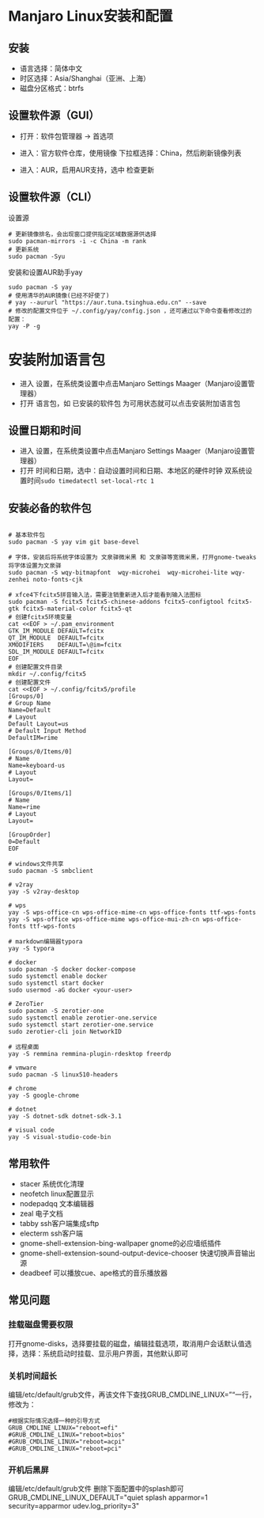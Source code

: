 # Manjaro Linux安装和配置

## 安装

* 语言选择：简体中文
* 时区选择：Asia/Shanghai（亚洲、上海）
* 磁盘分区格式：btrfs

## 设置软件源（GUI）

* 打开：软件包管理器 -> 首选项
* 进入：官方软件仓库，使用镜像 下拉框选择：China，然后刷新镜像列表

* 进入：AUR，启用AUR支持，选中 检查更新

## 设置软件源（CLI）

设置源

```shell
# 更新镜像排名，会出现窗口提供指定区域数据源供选择
sudo pacman-mirrors -i -c China -m rank
# 更新系统
sudo pacman -Syu
```

安装和设置AUR助手yay

```shell
sudo pacman -S yay
# 使用清华的AUR镜像(已经不好使了)
# yay --aururl "https://aur.tuna.tsinghua.edu.cn" --save
# 修改的配置文件位于 ~/.config/yay/config.json ，还可通过以下命令查看修改过的配置：
yay -P -g
```

# 安装附加语言包

* 进入 设置，在系统类设置中点击Manjaro Settings Maager（Manjaro设置管理器）
* 打开 语言包，如 已安装的软件包 为可用状态就可以点击安装附加语言包

## 设置日期和时间

* 进入 设置，在系统类设置中点击Manjaro Settings Maager（Manjaro设置管理器）
* 打开 时间和日期，选中：自动设置时间和日期、本地区的硬件时钟
双系统设置时间`sudo timedatectl set-local-rtc 1`

## 安装必备的软件包

```shell

# 基本软件包
sudo pacman -S yay vim git base-devel

# 字体，安装后将系统字体设置为 文泉驿微米黑 和 文泉驿等宽微米黑，打开gnome-tweaks将字体设置为文泉驿
sudo pacman -S wqy-bitmapfont  wqy-microhei  wqy-microhei-lite wqy-zenhei noto-fonts-cjk

# xfce4下fcitx5拼音输入法，需要注销重新进入后才能看到输入法图标
sudo pacman -S fcitx5 fcitx5-chinese-addons fcitx5-configtool fcitx5-gtk fcitx5-material-color fcitx5-qt
# 创建fcitx5环境变量
cat <<EOF > ~/.pam_environment
GTK_IM_MODULE DEFAULT=fcitx
QT_IM_MODULE  DEFAULT=fcitx
XMODIFIERS    DEFAULT=\@im=fcitx
SDL_IM_MODULE DEFAULT=fcitx
EOF
# 创建配置文件目录
mkdir ~/.config/fcitx5
# 创建配置文件
cat <<EOF > ~/.config/fcitx5/profile
[Groups/0]
# Group Name
Name=Default
# Layout
Default Layout=us
# Default Input Method
DefaultIM=rime

[Groups/0/Items/0]
# Name
Name=keyboard-us
# Layout
Layout=

[Groups/0/Items/1]
# Name
Name=rime
# Layout
Layout=

[GroupOrder]
0=Default
EOF

# windows文件共享
sudo pacman -S smbclient

# v2ray
yay -S v2ray-desktop

# wps
yay -S wps-office-cn wps-office-mime-cn wps-office-fonts ttf-wps-fonts
yay -S wps-office wps-office-mime wps-office-mui-zh-cn wps-office-fonts ttf-wps-fonts

# markdown编辑器typora
yay -S typora

# docker
sudo pacman -S docker docker-compose
sudo systemctl enable docker
sudo systemctl start docker
sudo usermod -aG docker <your-user>

# ZeroTier
sudo pacman -S zerotier-one
sudo systemctl enable zerotier-one.service
sudo systemctl start zerotier-one.service
sudo zerotier-cli join NetworkID

# 远程桌面
yay -S remmina remmina-plugin-rdesktop freerdp

# vmware
sudo pacman -S linux510-headers

# chrome
yay -S google-chrome

# dotnet
yay -S dotnet-sdk dotnet-sdk-3.1

# visual code
yay -S visual-studio-code-bin

```

## 常用软件

* stacer 系统优化清理
* neofetch linux配置显示
* nodepadqq 文本编辑器
* zeal 电子文档
* tabby ssh客户端集成sftp
* electerm ssh客户端
* gnome-shell-extension-bing-wallpaper gnome的必应墙纸插件
* gnome-shell-extension-sound-output-device-chooser 快速切换声音输出源
* deadbeef 可以播放cue、ape格式的音乐播放器

## 常见问题

### 挂载磁盘需要权限

打开gnome-disks，选择要挂载的磁盘，编辑挂载选项，取消用户会话默认值选择，选择：系统启动时挂载、显示用户界面，其他默认即可

### 关机时间超长

编辑/etc/default/grub文件，再该文件下查找GRUB_CMDLINE_LINUX=”“一行，修改为：

```shell
#根据实际情况选择一种的引导方式
GRUB_CMDLINE_LINUX="reboot=efi"
#GRUB_CMDLINE_LINUX="reboot=bios"
#GRUB_CMDLINE_LINUX="reboot=acpi"
#GRUB_CMDLINE_LINUX="reboot=pci"
```

### 开机后黑屏

编辑/etc/default/grub文件
删除下面配置中的splash即可
GRUB_CMDLINE_LINUX_DEFAULT="quiet splash apparmor=1 security=apparmor udev.log_priority=3"
